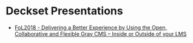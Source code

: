 # Deckset Presentations

* [FoL2018 - Delivering a Better Experience by Using the Open, Collaborative and Flexible Grav CMS – Inside or Outside of your LMS](https://speakerdeck.com/hibbittsdesign/fol2018-grav-inside-or-outside-of-your-lms/)
